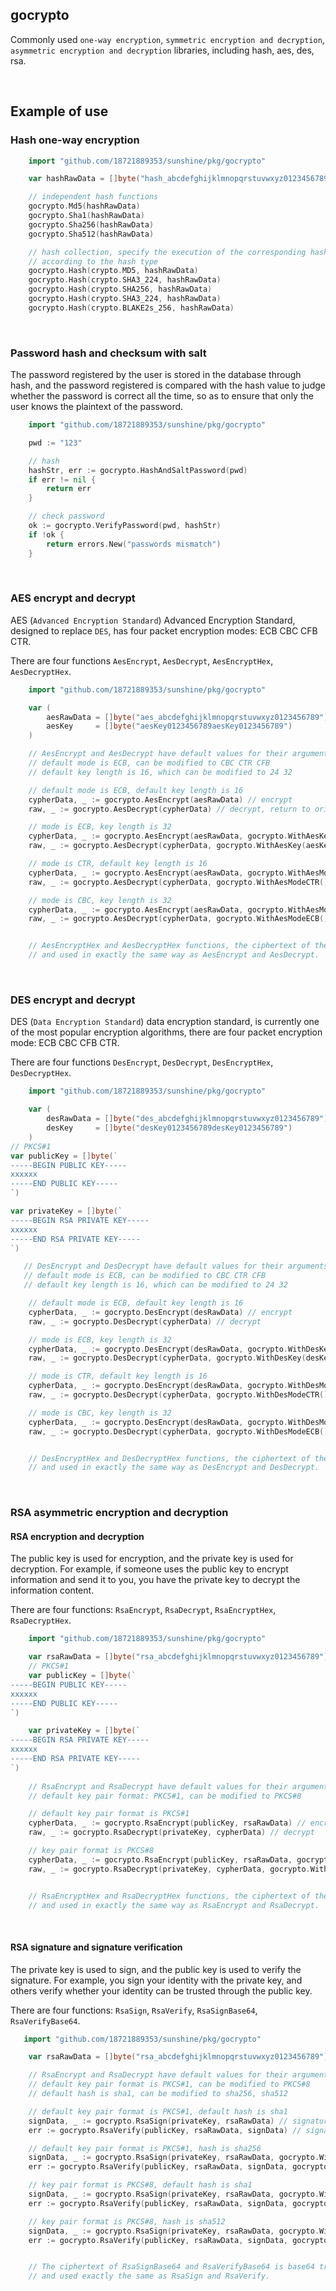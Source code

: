 ## gocrypto

Commonly used `one-way encryption`, `symmetric encryption and decryption`, `asymmetric encryption and decryption` libraries, including hash, aes, des, rsa.

<br>

## Example of use

### Hash one-way encryption

```go
    import "github.com/18721889353/sunshine/pkg/gocrypto"

    var hashRawData = []byte("hash_abcdefghijklmnopqrstuvwxyz0123456789")

    // independent hash functions
    gocrypto.Md5(hashRawData)
    gocrypto.Sha1(hashRawData)
    gocrypto.Sha256(hashRawData)
    gocrypto.Sha512(hashRawData)

    // hash collection, specify the execution of the corresponding hash function
    // according to the hash type
    gocrypto.Hash(crypto.MD5, hashRawData)
    gocrypto.Hash(crypto.SHA3_224, hashRawData)
    gocrypto.Hash(crypto.SHA256, hashRawData)
    gocrypto.Hash(crypto.SHA3_224, hashRawData)
    gocrypto.Hash(crypto.BLAKE2s_256, hashRawData)
```

<br>

### Password hash and checksum with salt

The password registered by the user is stored in the database through hash, and the password registered is compared with the hash value to judge whether the password is correct all the time, so as to ensure that only the user knows the plaintext of the password.

```go
    import "github.com/18721889353/sunshine/pkg/gocrypto"

    pwd := "123"

    // hash
    hashStr, err := gocrypto.HashAndSaltPassword(pwd)
    if err != nil {
        return err
    }

    // check password
    ok := gocrypto.VerifyPassword(pwd, hashStr)
    if !ok {
        return errors.New("passwords mismatch")
    }
```

<br>

### AES encrypt and decrypt

AES (`Advanced Encryption Standard`) Advanced Encryption Standard, designed to replace `DES`, has four packet encryption modes: ECB CBC CFB CTR.

There are four functions `AesEncrypt`, `AesDecrypt`, `AesEncryptHex`, `AesDecryptHex`.

```go
    import "github.com/18721889353/sunshine/pkg/gocrypto"

    var (
        aesRawData = []byte("aes_abcdefghijklmnopqrstuvwxyz0123456789")
        aesKey     = []byte("aesKey0123456789aesKey0123456789")
    )

    // AesEncrypt and AesDecrypt have default values for their arguments:
    // default mode is ECB, can be modified to CBC CTR CFB 
    // default key length is 16, which can be modified to 24 32

    // default mode is ECB, default key length is 16
    cypherData, _ := gocrypto.AesEncrypt(aesRawData) // encrypt
    raw, _ := gocrypto.AesDecrypt(cypherData) // decrypt, return to original

    // mode is ECB, key length is 32
    cypherData, _ := gocrypto.AesEncrypt(aesRawData, gocrypto.WithAesKey(aesKey))  // encrypt
    raw, _ := gocrypto.AesDecrypt(cypherData, gocrypto.WithAesKey(aesKey)) // decrypt

    // mode is CTR, default key length is 16
    cypherData, _ := gocrypto.AesEncrypt(aesRawData, gocrypto.WithAesModeCTR())  // encrypt
    raw, _ := gocrypto.AesDecrypt(cypherData, gocrypto.WithAesModeCTR())  // decrypt

    // mode is CBC, key length is 32
    cypherData, _ := gocrypto.AesEncrypt(aesRawData, gocrypto.WithAesModeECB(), gocrypto.WithAesKey(aesKey)) // encrypt
    raw, _ := gocrypto.AesDecrypt(cypherData, gocrypto.WithAesModeECB(), gocrypto.WithAesKey(aesKey))   // decrypt


    // AesEncryptHex and AesDecryptHex functions, the ciphertext of these two functions is transcoded by hex,
    // and used in exactly the same way as AesEncrypt and AesDecrypt.
```
<br>

### DES encrypt and decrypt

DES (`Data Encryption Standard`) data encryption standard, is currently one of the most popular encryption algorithms, there are four packet encryption mode: ECB CBC CFB CTR.

There are four functions `DesEncrypt`, `DesDecrypt`, `DesEncryptHex`, `DesDecryptHex`.

```go
    import "github.com/18721889353/sunshine/pkg/gocrypto"

    var (
        desRawData = []byte("des_abcdefghijklmnopqrstuvwxyz0123456789")
        desKey     = []byte("desKey0123456789desKey0123456789")
    )
// PKCS#1
var publicKey = []byte(`
-----BEGIN PUBLIC KEY-----
xxxxxx
-----END PUBLIC KEY-----
`)

var privateKey = []byte(`
-----BEGIN RSA PRIVATE KEY-----
xxxxxx
-----END RSA PRIVATE KEY-----
`)

   // DesEncrypt and DesDecrypt have default values for their arguments:
   // default mode is ECB, can be modified to CBC CTR CFB 
   // default key length is 16, which can be modified to 24 32

    // default mode is ECB, default key length is 16
    cypherData, _ := gocrypto.DesEncrypt(desRawData) // encrypt
    raw, _ := gocrypto.DesDecrypt(cypherData) // decrypt

    // mode is ECB, key length is 32
    cypherData, _ := gocrypto.DesEncrypt(desRawData, gocrypto.WithDesKey(desKey)) // encrypt
    raw, _ := gocrypto.DesDecrypt(cypherData, gocrypto.WithDesKey(desKey)) // decrypt

    // mode is CTR, default key length is 16
    cypherData, _ := gocrypto.DesEncrypt(desRawData, gocrypto.WithDesModeCTR()) // encrypt
    raw, _ := gocrypto.DesDecrypt(cypherData, gocrypto.WithDesModeCTR()) // decrypt

    // mode is CBC, key length is 32
    cypherData, _ := gocrypto.DesEncrypt(desRawData, gocrypto.WithDesModeECB(), gocrypto.WithDesKey(desKey)) // encrypt
    raw, _ := gocrypto.DesDecrypt(cypherData, gocrypto.WithDesModeECB(), gocrypto.WithDesKey(desKey))        // decrypt


    // DesEncryptHex and DesDecryptHex functions, the ciphertext of these two functions is transcoded by hex,
    // and used in exactly the same way as DesEncrypt and DesDecrypt.
```

<br>

### RSA asymmetric encryption and decryption

#### RSA encryption and decryption

The public key is used for encryption, and the private key is used for decryption. For example, if someone uses the public key to encrypt information and send it to you, you have the private key to decrypt the information content.

There are four functions: `RsaEncrypt`, `RsaDecrypt`, `RsaEncryptHex`, `RsaDecryptHex`.

```go
    import "github.com/18721889353/sunshine/pkg/gocrypto"

    var rsaRawData = []byte("rsa_abcdefghijklmnopqrstuvwxyz0123456789")
    // PKCS#1
    var publicKey = []byte(`
-----BEGIN PUBLIC KEY-----
xxxxxx
-----END PUBLIC KEY-----
`)

    var privateKey = []byte(`
-----BEGIN RSA PRIVATE KEY-----
xxxxxx
-----END RSA PRIVATE KEY-----
`)
	
    // RsaEncrypt and RsaDecrypt have default values for their arguments:
    // default key pair format: PKCS#1, can be modified to PKCS#8

    // default key pair format is PKCS#1
    cypherData, _ := gocrypto.RsaEncrypt(publicKey, rsaRawData) // encrypt
    raw, _ := gocrypto.RsaDecrypt(privateKey, cypherData) // decrypt

    // key pair format is PKCS#8
    cypherData, _ := gocrypto.RsaEncrypt(publicKey, rsaRawData, gocrypto.WithRsaFormatPKCS8()) // encrypt
    raw, _ := gocrypto.RsaDecrypt(privateKey, cypherData, gocrypto.WithRsaFormatPKCS8()) // decrypt


    // RsaEncryptHex and RsaDecryptHex functions, the ciphertext of these two functions is transcoded by hex,
    // and used in exactly the same way as RsaEncrypt and RsaDecrypt.
```

<br>

#### RSA signature and signature verification

The private key is used to sign, and the public key is used to verify the signature. For example, you sign your identity with the private key, and others verify whether your identity can be trusted through the public key.

There are four functions: `RsaSign`, `RsaVerify`, `RsaSignBase64`, `RsaVerifyBase64`.

```go
   import "github.com/18721889353/sunshine/pkg/gocrypto"

    var rsaRawData = []byte("rsa_abcdefghijklmnopqrstuvwxyz0123456789")

    // RsaEncrypt and RsaDecrypt have default values for their arguments:
    // default key pair format is PKCS#1, can be modified to PKCS#8
    // default hash is sha1, can be modified to sha256, sha512

    // default key pair format is PKCS#1, default hash is sha1
    signData, _ := gocrypto.RsaSign(privateKey, rsaRawData) // signature
    err := gocrypto.RsaVerify(publicKey, rsaRawData, signData) // signature verification

    // default key pair format is PKCS#1, hash is sha256
    signData, _ := gocrypto.RsaSign(privateKey, rsaRawData, gocrypto.WithRsaHashTypeSha256()) // signature
    err := gocrypto.RsaVerify(publicKey, rsaRawData, signData, gocrypto.WithRsaHashTypeSha256()) // signature verification

    // key pair format is PKCS#8, default hash is sha1
    signData, _ := gocrypto.RsaSign(privateKey, rsaRawData, gocrypto.WithRsaFormatPKCS8()) // signature
    err := gocrypto.RsaVerify(publicKey, rsaRawData, signData, gocrypto.WithRsaFormatPKCS8()) // signature verification

    // key pair format is PKCS#8, hash is sha512
    signData, _ := gocrypto.RsaSign(privateKey, rsaRawData, gocrypto.WithRsaFormatPKCS8(), gocrypto.WithRsaHashTypeSha512()) // signature
    err := gocrypto.RsaVerify(publicKey, rsaRawData, signData, gocrypto.WithRsaFormatPKCS8(), gocrypto.WithRsaHashTypeSha512()) // signature verification


    // The ciphertext of RsaSignBase64 and RsaVerifyBase64 is base64 transcoded
    // and used exactly the same as RsaSign and RsaVerify.
```
